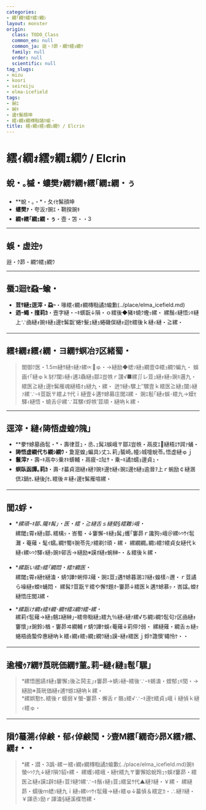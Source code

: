 ```yaml
---
categories:
- 繝｢繝ｳ繧ｹ繧ｿ繝ｼ
layout: monster
origin:
  class: TODO_Class
  common_en: null
  common_ja: 逧・ｸ昴・繝ｳ繧ｮ繝ｳ
  family: null
  order: null
  scientific: null
tag_slugs:
- mizu
- koori
- seireiju
- elma-icefield
tags:
- 豌ｴ
- 豌ｷ
- 邊ｾ髴顔坤
- 繧ｨ繝ｫ繝槫㍾譎ｶ蝓・
title: 繧ｨ繝ｫ繧ｯ繝ｪ繝ｳ / Elcrin
---
```


# 繧ｨ繝ｫ繧ｯ繝ｪ繝ｳ / Elcrin

## 蛻・｡槭・螻樊ｧ繝ｻ繝ｬ繧｢繝ｪ繝・ぅ

* **蛻・｡・*・夂ｲｾ髴顔坤  
* **螻樊ｧ**・夸汳ｧ豌ｴ・鞘揆豌ｷ  
* **繝ｬ繧｢繝ｪ繝・ぅ**・壺・笘・・3

---

## 蜈・虚迚ｩ

逧・ｸ昴・繝ｳ繧ｮ繝ｳ

---

## 蜃ｺ迴ｾ蝨ｰ蝓・

* **荳ｻ縺ｪ逕滓・蝨ｰ**・喙繧ｨ繝ｫ繝槫㍾譎ｶ蝓歉(../place/elma_icefield.md)  
* **迺ｰ蠅・擅莉ｶ**・壼字縺・ｰｷ蠎翫↓隕・ｏ繧後◆豬ｷ蟯ｸ蟶ｯ縲・ 
縲鬚ｨ縺悟ｼｷ縺上∵凾縺ｫ豌ｷ縺ｮ邊ｾ髴翫′蜷ｹ髮ｪ縺ｮ蜷磯俣縺ｫ迴ｾ繧後ｋ縺ｨ縺・≧縲・

---

## 繧ｷ繝ｫ繧ｨ繝・ヨ繝ｻ螟冶ｦ区緒蜀・

> 閭御ｸ医・1.5m縺ｻ縺ｩ縺ｧ縲∝ゅ・→縺励◆蟋ｿ縺ｮ繝壹Φ繧ｮ繝ｳ蝙九・ 
> 蜈画ｲ｢縺ゅｋ豺ｱ闥ｼ縺ｨ逋ｽ驫縺ｮ鄒ｽ豈帙ｒ謖√■縲∬レ荳ｭ縺ｫ縺ｯ豌ｷ邏九・繧医≧縺ｪ邊ｾ髴雁魂縺梧ｵｮ縺九・縲・ 
> 迸ｳ縺ｯ騾上″騾壹ｋ繧医≧縺ｪ闥ｼ縺ｧ縲∵ｰｷ荳翫〒繧よｻ代ｉ縺壹↓遘ｻ蜍募庄閭ｽ縲・ 
> 豌ｴ髱｢縺ｫ蜈･繧九→蟆ｾ驛ｨ縺悟・蟯舌＠縲∵耳騾ｲ蜉帙′荳頑・縺吶ｋ縲・

---

## 逕滓・縺ｨ陦悟虚蝗ｳ隗｣

* **豢ｻ蜍墓凾髢・*・壽律荳ｭ・丞､ｪ髯ｽ蜈峨〒鄒ｽ豈帙・鬲皮ｴ縺梧ｴｻ諤ｧ蛹・ 
* **陦悟虚繝代ち繝ｼ繝ｳ**・夐寔蝗｣蝙具ｼ丈ｺ､莉｣蜑崎｡幢ｼ城嚏蛻苓｡悟虚縺ゅｊ  
* **鬟滓ｧ**・壽ｰｷ鬲夲ｼ乗ｵｷ蠎輔・鬲疲ｰｴ阯ｻ・乗ｰｷ譎ｶ蠕ｮ邊貞ｭ・ 
* **螟臥函譚｡莉ｶ**・壽･ｵ蟇貞沺縺ｫ縺ｦ豌ｷ邊ｾ縺ｨ豌ｴ邊ｾ縺ｮ逾晉ｦ上ｒ蜿励￠縺溷倶ｽ鍋ｾ､縺後∫ｾ､繧後＃縺ｨ邊ｾ髴雁喧縲・

---

## 閭ｽ蜉・

* **縲頑ｰｷ鄒､隴ｷ髯｣・医・繧・≧縺舌ｓ縺斐§繧難ｼ峨・*  
縲閾ｪ霄ｫ縺ｮ鄒､繧檎ｯ・峇蜀・↓窶懈ｰｷ縺ｮ髯｣蠖｢窶昴ｒ讒狗ｯ峨＠縲∽ｻｲ髢灘・菴薙・髦ｲ蠕｡繝ｻ蜀ｷ豌苓先ｧ繧剃ｸ頑・縲・ 
縲繝繝｡繝ｼ繧ｸ繧貞女縺代ｋ縺ｨ縲∽ｸ驛ｨ縺ｯ豌ｷ邨舌→縺励※謨ｵ縺ｫ蜿榊ｰ・＆繧後ｋ縲・

* **縲翫い繧ｯ繧｢繝悶・繧ｹ繝医・*  
縲閾ｪ霄ｫ縺ｾ縺溘・蜻ｳ譁ｹ蜊倅ｽ薙・豌ｴ荳ｭ遘ｻ蜍暮溷ｺｦ縺ｨ蝗樣∩邇・ｒ荳譎ら噪縺ｫ蠑ｷ蛹悶・ 
縲髯ｸ荳翫〒繧や懈ｻ題ｵｰ窶昴↓繧医ｋ遘ｻ蜍慕ｯ・峇諡｡蠑ｵ縺悟庄閭ｽ縲・

* **縲翫け繝ｫ繧ｷ繝･繝ｻ繧ｽ繝ｳ繧ｰ縲・*  
縲莉ｲ髢薙→縺ｮ魑ｴ縺榊｣ｰ繧帝㍾縺ｭ繧九％縺ｨ縺ｧ縲√ち繝ｼ繝ｳ髢句ｧ区凾縺ｫ窶懷｣ｫ豌鈴ｼ楢・窶昴ヰ繝輔ｒ蜻ｳ譁ｹ蜈ｨ菴薙↓莉倅ｸ弱・ 
縲縺薙・繝舌ヵ縺ｯ蜷梧凾蟄伜惠縺吶ｋ繧ｨ繝ｫ繧ｯ繝ｪ繝ｳ縺ｮ謨ｰ縺ｫ繧医ｊ蜉ｹ譫懊′蠅怜ｹ・・

---

## 逾櫁ｩｱ繝ｻ莨晄価繝ｻ菫｡莉ｰ縺ｨ縺ｮ髢｢騾｣

> *縲悟圏讌ｵ縺ｮ窶懈ｭ後≧鬨主｣ｫ窶昴→蜻ｼ縺ｰ繧後∵ｰｷ蜴溘・螳郁ｭｷ閠・→縺励※莨晄価縺ｫ逋ｻ蝣ｴ縺吶ｋ縲・  
> *縲娯懃ｾ､繧後ｒ蟆弱￥螢ｰ窶昴・蠏舌ｒ骼ｮ繧√∵ｰｷ邊ｾ繧貞ｮ峨ｉ縺偵ｋ縺ｨ繧ゅ・

---

## 隕ｳ蟇溯ｨ倬鹸・郁ｨ倬鹸閠・ｼ壹Μ繧｢繝奇ｼ昴Χ繧ｧ繧､繝ｫ・・

> *縲・譛・3譌･縲ー繧ｨ繝ｫ繝槫㍾譎ｶ蝓歉(../place/elma_icefield.md)豌ｷ螢∽ｸ九↓縺ｦ隕ｳ貂ｬ縲・ 
縲蠖ｼ繧峨・縺ｾ繧九〒窶懈姶蛻玲ｭｩ蜈ｵ窶昴・繧医≧縺ｫ謨ｴ辟ｶ縺ｨ荳ｦ縺ｳ縲∵ｰｷ鬚ｨ縺ｮ荳ｭ繧呈ｻ代▲縺ｦ縺・￥縲・ 
縲縺昴・蠕後ｍ蟋ｿ縺九ｉ縺ｯ縲∽ｻｲ髢薙→縺ｨ繧ゅ↓蟇偵＆繧定ｶ・∴縺ｦ縺・￥諢丞ｿ励ｒ諢溘§縺溪楳笏縲・